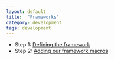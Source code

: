 ```yaml
---
layout: default
title:  "Frameworks"
category: development
tags: development
---
```


* Step 1: [Defining the framework](/docs/frameworks/defining-framework)
* Step 2: [Adding our framework macros](/docs/frameworks/framework-macros)
